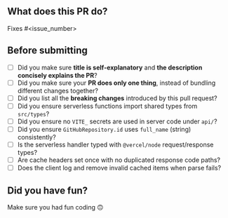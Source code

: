 ## What does this PR do?

<!--
Please include a summary of the change and which issue is fixed.
Please also include relevant motivation and context.
List any dependencies that are required for this change.
List all the breaking changes introduced by this pull request.
-->

Fixes #\<issue_number>

## Before submitting

- [ ] Did you make sure **title is self-explanatory** and **the description concisely explains the PR**?
- [ ] Did you make sure your **PR does only one thing**, instead of bundling different changes together?
- [ ] Did you list all the **breaking changes** introduced by this pull request?
- [ ] Did you ensure serverless functions import shared types from `src/types`?
- [ ] Did you ensure no `VITE_` secrets are used in server code under `api/`?
- [ ] Did you ensure `GitHubRepository.id` uses `full_name` (string) consistently?
- [ ] Is the serverless handler typed with `@vercel/node` request/response types?
- [ ] Are cache headers set once with no duplicated response code paths?
- [ ] Does the client log and remove invalid cached items when parse fails?

## Did you have fun?

Make sure you had fun coding 🙃
